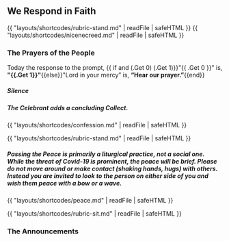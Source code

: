 ## We Respond in Faith
{{ "layouts/shortcodes/rubric-stand.md" | readFile | safeHTML }}
{{ "layouts/shortcodes/nicenecreed.md" | readFile | safeHTML }}

### The Prayers of the People
Today the response to the prompt, {{ if and (.Get 0) (.Get 1)}}"{{ .Get 0 }}" is, **"{{.Get 1}}"**{{else}}"Lord in your mercy” is, **“Hear our prayer.”**{{end}}
##### Silence
##### The Celebrant adds a concluding Collect.

{{ "layouts/shortcodes/confession.md" | readFile | safeHTML }}

{{ "layouts/shortcodes/rubric-stand.md" | readFile | safeHTML }}
##### Passing the Peace is primarily a liturgical practice, not a social one. While the threat of Covid-19 is prominent, the peace will be brief. Please do not move around or make contact (shaking hands, hugs) with others. Instead you are invited to look to the person on either side of you and wish them peace with a bow or a wave.
{{ "layouts/shortcodes/peace.md" | readFile | safeHTML }}

{{ "layouts/shortcodes/rubric-sit.md" | readFile | safeHTML }}
### The Announcements
